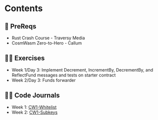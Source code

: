 # Contents

## 🔖 PreReqs 

- Rust Crash Course - Traversy Media
- CosmWasm Zero-to-Hero - Callum

## 🏃‍♂️ Exercises

- Week 1/Day 3: Implement Decrement, IncrementBy, DecrementBy, and ReflectFund messages and tests on starter contract
- Week 2/Day 3: Funds forwarder

## 👨‍💻 Code Journals

- Week 1: [CW1-Whitelist](https://github.com/CosmWasm/cw-plus/tree/main/contracts/cw1-whitelist)
- Week 2: [CW1-Subkeys](https://github.com/CosmWasm/cw-plus/tree/main/contracts/cw1-subkeys) 
